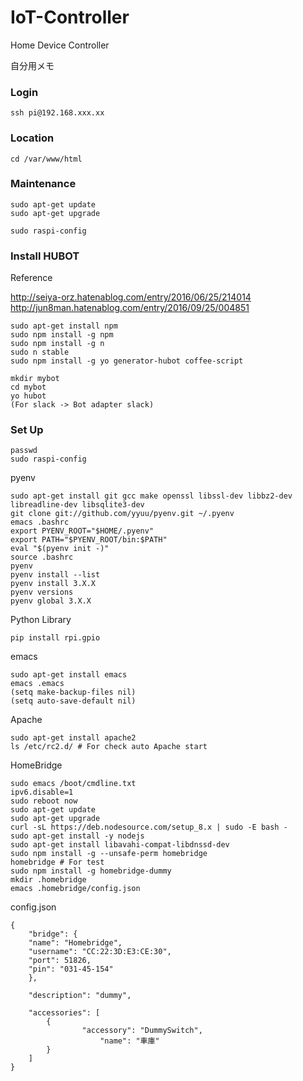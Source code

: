 # IoT-Controller

Home Device Controller

自分用メモ

### Login

```
ssh pi@192.168.xxx.xx
```

### Location

```
cd /var/www/html
```

### Maintenance

```
sudo apt-get update
sudo apt-get upgrade
```

```
sudo raspi-config
```

### Install HUBOT

Reference

http://seiya-orz.hatenablog.com/entry/2016/06/25/214014
http://jun8man.hatenablog.com/entry/2016/09/25/004851

```
sudo apt-get install npm
sudo npm install -g npm
sudo npm install -g n
sudo n stable
sudo npm install -g yo generator-hubot coffee-script
```

```
mkdir mybot
cd mybot
yo hubot
(For slack -> Bot adapter slack)
```

### Set Up

```
passwd
sudo raspi-config
```

pyenv
```
sudo apt-get install git gcc make openssl libssl-dev libbz2-dev libreadline-dev libsqlite3-dev
git clone git://github.com/yyuu/pyenv.git ~/.pyenv
emacs .bashrc
export PYENV_ROOT="$HOME/.pyenv"
export PATH="$PYENV_ROOT/bin:$PATH"
eval "$(pyenv init -)"
source .bashrc
pyenv
pyenv install --list
pyenv install 3.X.X
pyenv versions
pyenv global 3.X.X
```

Python Library
```
pip install rpi.gpio
```

emacs
```
sudo apt-get install emacs
emacs .emacs
(setq make-backup-files nil)
(setq auto-save-default nil)
``` 

Apache
```
sudo apt-get install apache2
ls /etc/rc2.d/ # For check auto Apache start
```

HomeBridge
```
sudo emacs /boot/cmdline.txt
ipv6.disable=1
sudo reboot now
sudo apt-get update
sudo apt-get upgrade
curl -sL https://deb.nodesource.com/setup_8.x | sudo -E bash -
sudo apt-get install -y nodejs
sudo apt-get install libavahi-compat-libdnssd-dev
sudo npm install -g --unsafe-perm homebridge
homebridge # For test
sudo npm install -g homebridge-dummy
mkdir .homebridge
emacs .homebridge/config.json
```

config.json
```
{
    "bridge": {
	"name": "Homebridge",
	"username": "CC:22:3D:E3:CE:30",
	"port": 51826,
	"pin": "031-45-154"
    },

    "description": "dummy",

    "accessories": [
		{
	            "accessory": "DummySwitch",
                    "name": "車庫"
		}
    ]
}
```

